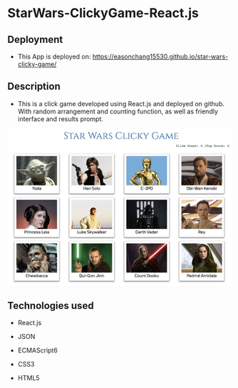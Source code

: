 # StarWars-ClickyGame-React.js

## Deployment

* This App is deployed on: https://easonchang15530.github.io/star-wars-clicky-game/

## Description

* This is a click game developed using React.js and deployed on github. With random arrangement and counting function, as well as friendly interface and results prompt.

![Screenshots-React-StarWars-ClickyGame](./Screenshots-React-StarWars-ClickyGame.jpg)

## Technologies used

* React.js

* JSON

* ECMAScript6

* CSS3

* HTML5
